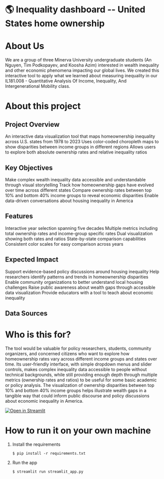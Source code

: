 # :earth_americas: Inequality dashboard -- United States home ownership

# About Us

We are a group of three Minerva University undergraduate students (An Nguyen, Tim Podkopayev, and Koosha Azim)  interested in wealth inequality and other economic phenomena impacting our global lives. We created this interactive tool to apply what we learned about measuring inequality in our IL181.008 - Quantitative Analysis Of Income, Inequality, And Intergenerational Mobility class.

# About this project

## Project Overview
An interactive data visualization tool that maps homeownership inequality across U.S. states from 1978 to 2023
Uses color-coded choropleth maps to show disparities between income groups in different regions
Allows users to explore both absolute ownership rates and relative inequality ratios
## Key Objectives
Make complex wealth inequality data accessible and understandable through visual storytelling
Track how homeownership gaps have evolved over time across different states
Compare ownership rates between top 10% and bottom 40% income groups to reveal economic disparities
Enable data-driven conversations about housing inequality in America
## Features
Interactive year selection spanning five decades
Multiple metrics including total ownership rates and income-group specific rates
Dual visualization showing both rates and ratios
State-by-state comparison capabilities
Consistent color scales for easy comparison across years
## Expected Impact
Support evidence-based policy discussions around housing inequality
Help researchers identify patterns and trends in homeownership disparities
Enable community organizations to better understand local housing challenges
Raise public awareness about wealth gaps through accessible data visualization
Provide educators with a tool to teach about economic inequality
## Data Sources






# Who is this for?

The tool would be valuable for policy researchers, students, community organizers, and concerned citizens who want to explore how homeownership rates vary across different income groups and states over time. Its user-friendly interface, with simple dropdown menus and slider controls, makes complex inequality data accessible to people without technical backgrounds, while still providing enough depth through multiple metrics (ownership rates and ratios) to be useful for some basic academic or policy analysis. The visualization of ownership disparities between top 10% and bottom 40% income groups helps illustrate wealth gaps in a tangible way that could inform public discourse and policy discussions about economic inequality in America.


[![Open in Streamlit](https://static.streamlit.io/badges/streamlit_badge_black_white.svg)](https://gdp-dashboard-template.streamlit.app/)

# How to run it on your own machine

1. Install the requirements

   ```
   $ pip install -r requirements.txt
   ```

2. Run the app

   ```
   $ streamlit run streamlit_app.py
   ```
